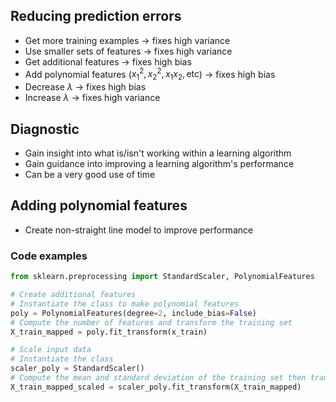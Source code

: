 ## Reducing prediction errors

- Get more training examples $\rightarrow$ fixes high variance
- Use smaller sets of features $\rightarrow$ fixes high variance
- Get additional features $\rightarrow$ fixes high bias
- Add polynomial features ($x_1^2,x_2^2,x_1x_2,\text{etc}$) $\rightarrow$ fixes high bias
- Decrease $\lambda$ $\rightarrow$ fixes high bias
- Increase $\lambda$ $\rightarrow$ fixes high variance

## Diagnostic

- Gain insight into what is/isn't working within a learning algorithm
- Gain guidance into improving a learning algorithm's performance
- Can be a very good use of time

## Adding polynomial features

- Create non-straight line model to improve performance

### Code examples

```python
from sklearn.preprocessing import StandardScaler, PolynomialFeatures

# Create additional features
# Instantiate the class to make polynomial features
poly = PolynomialFeatures(degree=2, include_bias=False)
# Compute the number of features and transform the training set
X_train_mapped = poly.fit_transform(x_train)

# Scale input data
# Instantiate the class
scaler_poly = StandardScaler()
# Compute the mean and standard deviation of the training set then transform it
X_train_mapped_scaled = scaler_poly.fit_transform(X_train_mapped)
```
